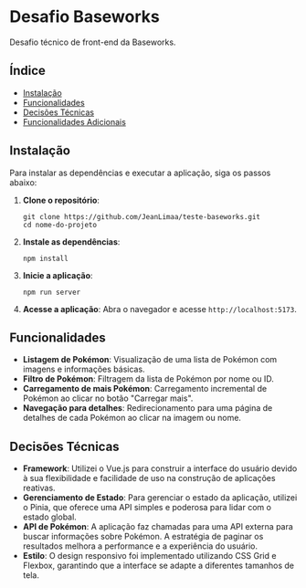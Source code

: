 # Desafio Baseworks

Desafio técnico de front-end da Baseworks.

## Índice

- [Instalação](#instalação)
- [Funcionalidades](#funcionalidades)
- [Decisões Técnicas](#decisões-técnicas)
- [Funcionalidades Adicionais](#funcionalidades-adicionais)

## Instalação

Para instalar as dependências e executar a aplicação, siga os passos abaixo:

1. **Clone o repositório**:
    ```
    git clone https://github.com/JeanLimaa/teste-baseworks.git
    cd nome-do-projeto
    ```

2. **Instale as dependências**:
    ```
    npm install
    ```

3. **Inicie a aplicação**:
    ```
    npm run server
    ```

4. **Acesse a aplicação**:
   Abra o navegador e acesse `http://localhost:5173`.

## Funcionalidades

- **Listagem de Pokémon**: Visualização de uma lista de Pokémon com imagens e informações básicas.
- **Filtro de Pokémon**: Filtragem da lista de Pokémon por nome ou ID.
- **Carregamento de mais Pokémon**: Carregamento incremental de Pokémon ao clicar no botão "Carregar mais".
- **Navegação para detalhes**: Redirecionamento para uma página de detalhes de cada Pokémon ao clicar na imagem ou nome.

## Decisões Técnicas

- **Framework**: Utilizei o Vue.js para construir a interface do usuário devido à sua flexibilidade e facilidade de uso na construção de aplicações reativas.
- **Gerenciamento de Estado**: Para gerenciar o estado da aplicação, utilizei o Pinia, que oferece uma API simples e poderosa para lidar com o estado global.
- **API de Pokémon**: A aplicação faz chamadas para uma API externa para buscar informações sobre Pokémon. A estratégia de paginar os resultados melhora a performance e a experiência do usuário.
- **Estilo**: O design responsivo foi implementado utilizando CSS Grid e Flexbox, garantindo que a interface se adapte a diferentes tamanhos de tela.